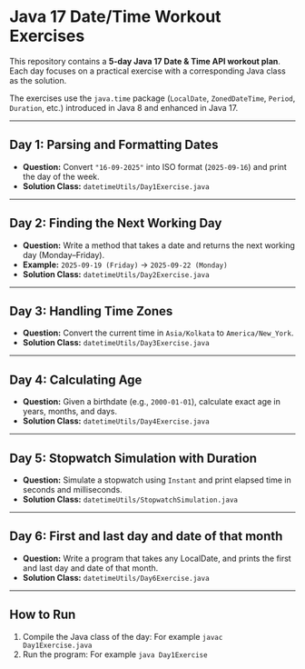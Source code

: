 # Java 17 Date/Time Workout Exercises

This repository contains a **5-day Java 17 Date & Time API workout plan**. Each day focuses on a practical exercise with a corresponding Java class as the solution.  

The exercises use the `java.time` package (`LocalDate`, `ZonedDateTime`, `Period`, `Duration`, etc.) introduced in Java 8 and enhanced in Java 17.  

---

## Day 1: Parsing and Formatting Dates
- **Question:** Convert `"16-09-2025"` into ISO format (`2025-09-16`) and print the day of the week.  
- **Solution Class:** `datetimeUtils/Day1Exercise.java`

---

## Day 2: Finding the Next Working Day
- **Question:** Write a method that takes a date and returns the next working day (Monday–Friday).  
- **Example:** `2025-09-19 (Friday)` → `2025-09-22 (Monday)`  
- **Solution Class:** `datetimeUtils/Day2Exercise.java`

---

## Day 3: Handling Time Zones
- **Question:** Convert the current time in `Asia/Kolkata` to `America/New_York`.  
- **Solution Class:** `datetimeUtils/Day3Exercise.java`

---

## Day 4: Calculating Age
- **Question:** Given a birthdate (e.g., `2000-01-01`), calculate exact age in years, months, and days.  
- **Solution Class:** `datetimeUtils/Day4Exercise.java`

---

## Day 5: Stopwatch Simulation with Duration
- **Question:** Simulate a stopwatch using `Instant` and print elapsed time in seconds and milliseconds.  
- **Solution Class:** `datetimeUtils/StopwatchSimulation.java`

---

## Day 6: First and last day and date of that month
- **Question:** Write a program that takes any LocalDate, and prints the first and last day and date of that month.  
- **Solution Class:** `datetimeUtils/Day6Exercise.java`

---

## How to Run
1. Compile the Java class of the day:  For example `javac Day1Exercise.java`
2. Run the program:  For example `java Day1Exercise`

